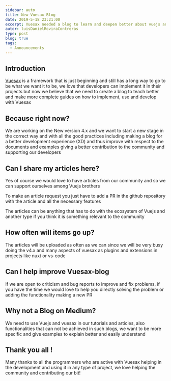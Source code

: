 ```yaml
---
sidebar: auto
title: New Vuesax Blog
date: 2019-5-18 23:21:00
excerpt: Vuesax needed a blog to learn and deepen better about vuejs and all its ecosystem.
autor: luisDanielRoviraContreras
type: post
blog: true
tags:
  - Announcements
---
```


## Introduction

[Vuesax](https://lusaxweb.github.io/vuesax/) is a framework that is just beginning and still has a long way to go to be what we want it to be, we love that developers can implement it in their projects but now we believe that we need to create a blog to teach better and make more complete guides on how to implement, use and develop with Vuesax

## Because right now?

We are working on the New version 4.x and we want to start a new stage in the correct way and with all the good practices including making a blog for a better development experience (XD) and thus improve with respect to the documents and examples giving a better contribution to the community and supporting our developers

## Can I share my articles here?

Yes of course we would love to have articles from our community and so we can support ourselves among Vuejs brothers

To make an article request you just have to add a PR in the github repository with the article and all the necessary features

The articles can be anything that has to do with the ecosystem of Vuejs and another type if you think it is something relevant to the community

## How often will items go up?

The articles will be uploaded as often as we can since we will be very busy doing the v4.x and many aspects of vuesax as plugins and extensions in projects like nuxt or vs-code

## Can I help improve Vuesax-blog

If we are open to criticism and bug reports to improve and fix problems, if you have the time we would love to help you directly solving the problem or adding the functionality making a new PR

## Why not a Blog on Medium?

We need to use Vuejs and vuesax in our tutorials and articles, also functionalities that can not be achieved in such blogs, we want to be more specific and give examples to explain better and easily understand

## Thank you all !

Many thanks to all the programmers who are active with Vuesax helping in the development and using it in any type of project, we love helping the community and contributing our bit!
